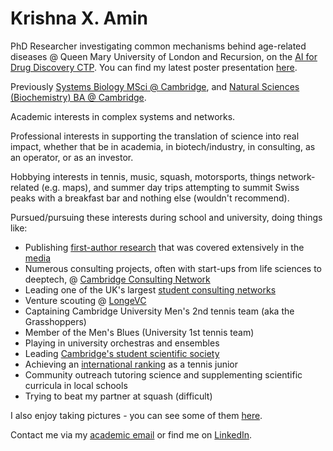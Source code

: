 # Krishna X. Amin

PhD Researcher investigating common mechanisms behind age-related diseases @ Queen Mary University of London and Recursion, on the [AI for Drug Discovery CTP](https://www.qmul.ac.uk/deri/ukri-aidd-doctoral-training-programme/). You can find my latest poster presentation [here](https://krishnaxamin.github.io/conferences/ardd2025). 

Previously [Systems Biology MSci @ Cambridge](https://krishnaxamin.github.io/uniofcambs/part3sysbio), and [Natural Sciences (Biochemistry) BA @ Cambridge](https://krishnaxamin.github.io/uniofcambs/ba-natsci).

Academic interests in complex systems and networks. 

Professional interests in supporting the translation of science into real impact, whether that be in academia, in biotech/industry, in consulting, as an operator, or as an investor. 

Hobbying interests in tennis, music, squash, motorsports, things network-related (e.g. maps), and summer day trips attempting to summit Swiss peaks with a breakfast bar and nothing else (wouldn't recommend).

Pursued/pursuing these interests during school and university, doing things like:
* Publishing [first-author research](https://www.nature.com/articles/s41380-021-01405-6) that was covered extensively in the [media](https://krishnaxamin.github.io/publications)
* Numerous consulting projects, often with start-ups from life sciences to deeptech, @ [Cambridge Consulting Network](https://www.cambridgeconsultingnetwork.co/cambridge)
* Leading one of the UK's largest [student consulting networks](https://www.cambridgeconsultingnetwork.co/cambridge)
* Venture scouting @ [LongeVC](https://longevc.com/)
* Captaining Cambridge University Men's 2nd tennis team (aka the Grasshoppers)
* Member of the Men's Blues (University 1st tennis team)
* Playing in university orchestras and ensembles
* Leading [Cambridge's student scientific society](http://scisoc.com/)
* Achieving an [international ranking](https://www.itftennis.com/en/players/krishna-amin/800532113/gbr/jt/s/overview/) as a tennis junior
* Community outreach tutoring science and supplementing scientific curricula in local schools
* Trying to beat my partner at squash (difficult)

I also enjoy taking pictures - you can see some of them [here](https://www.instagram.com/kleixography/).

Contact me via my [academic email](mailto:krishna.amin@qmul.ac.uk) or find me on [LinkedIn](https://www.linkedin.com/in/krishna-amin-733108169/).
